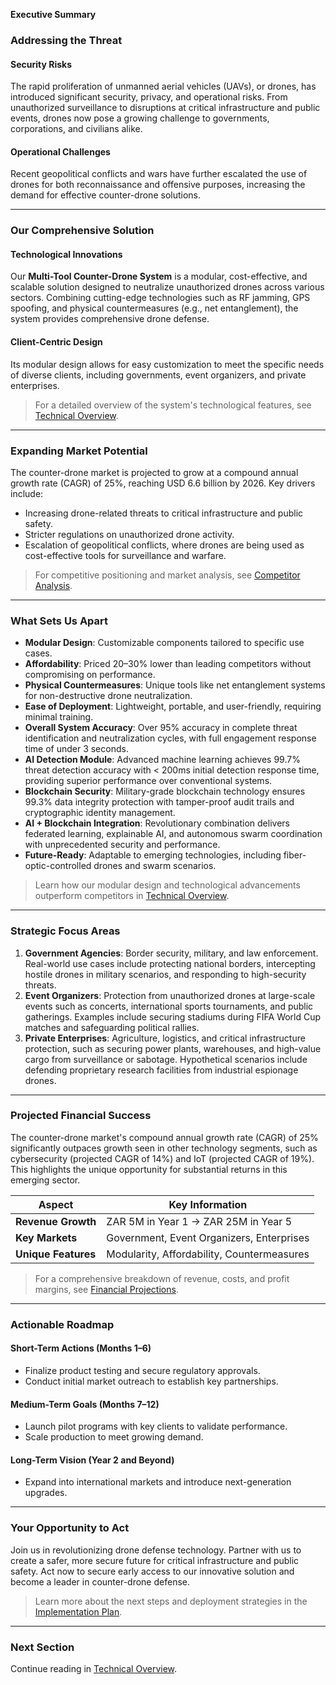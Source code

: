 **Executive Summary**

### **Addressing the Threat**

#### **Security Risks**

The rapid proliferation of unmanned aerial vehicles (UAVs), or drones, has
introduced significant security, privacy, and operational risks. From
unauthorized surveillance to disruptions at critical infrastructure and public
events, drones now pose a growing challenge to governments, corporations, and
civilians alike.

#### **Operational Challenges**

Recent geopolitical conflicts and wars have further escalated the use of drones
for both reconnaissance and offensive purposes, increasing the demand for
effective counter-drone solutions.

---

### **Our Comprehensive Solution**

#### **Technological Innovations**

Our **Multi-Tool Counter-Drone System** is a modular, cost-effective, and
scalable solution designed to neutralize unauthorized drones across various
sectors. Combining cutting-edge technologies such as RF jamming, GPS spoofing,
and physical countermeasures (e.g., net entanglement), the system provides
comprehensive drone defense.

#### **Client-Centric Design**

Its modular design allows for easy customization to meet the specific needs of
diverse clients, including governments, event organizers, and private
enterprises.

> For a detailed overview of the system's technological features, see
> [Technical Overview](./technical_overview.html).

---

### **Expanding Market Potential**

The counter-drone market is projected to grow at a compound annual growth rate
(CAGR) of 25%, reaching USD 6.6 billion by 2026. Key drivers include:

- Increasing drone-related threats to critical infrastructure and public safety.
- Stricter regulations on unauthorized drone activity.
- Escalation of geopolitical conflicts, where drones are being used as
  cost-effective tools for surveillance and warfare.

> For competitive positioning and market analysis, see
> [Competitor Analysis](./competitor_analysis.html).

---

### **What Sets Us Apart**

- **Modular Design**: Customizable components tailored to specific use cases.
- **Affordability**: Priced 20–30% lower than leading competitors without
  compromising on performance.
- **Physical Countermeasures**: Unique tools like net entanglement systems for
  non-destructive drone neutralization.
- **Ease of Deployment**: Lightweight, portable, and user-friendly, requiring
  minimal training.
- **Overall System Accuracy**: Over 95% accuracy in complete threat
  identification and neutralization cycles, with full engagement response time
  of under 3 seconds.
- **AI Detection Module**: Advanced machine learning achieves 99.7% threat
  detection accuracy with &lt; 200ms initial detection response time, providing
  superior performance over conventional systems.
- **Blockchain Security**: Military-grade blockchain technology ensures 99.3%
  data integrity protection with tamper-proof audit trails and cryptographic
  identity management.
- **AI + Blockchain Integration**: Revolutionary combination delivers federated
  learning, explainable AI, and autonomous swarm coordination with unprecedented
  security and performance.
- **Future-Ready**: Adaptable to emerging technologies, including
  fiber-optic-controlled drones and swarm scenarios.

> Learn how our modular design and technological advancements outperform
> competitors in [Technical Overview](./technical_overview.html).

---

### **Strategic Focus Areas**

1. **Government Agencies**: Border security, military, and law enforcement.
   Real-world use cases include protecting national borders, intercepting
   hostile drones in military scenarios, and responding to high-security
   threats.
2. **Event Organizers**: Protection from unauthorized drones at large-scale
   events such as concerts, international sports tournaments, and public
   gatherings. Examples include securing stadiums during FIFA World Cup matches
   and safeguarding political rallies.
3. **Private Enterprises**: Agriculture, logistics, and critical infrastructure
   protection, such as securing power plants, warehouses, and high-value cargo
   from surveillance or sabotage. Hypothetical scenarios include defending
   proprietary research facilities from industrial espionage drones.

---

### **Projected Financial Success**

The counter-drone market's compound annual growth rate (CAGR) of 25%
significantly outpaces growth seen in other technology segments, such as
cybersecurity (projected CAGR of 14%) and IoT (projected CAGR of 19%). This
highlights the unique opportunity for substantial returns in this emerging
sector.

| **Aspect**          | **Key Information**                        |
| ------------------- | ------------------------------------------ |
| **Revenue Growth**  | ZAR 5M in Year 1 → ZAR 25M in Year 5       |
| **Key Markets**     | Government, Event Organizers, Enterprises  |
| **Unique Features** | Modularity, Affordability, Countermeasures |

> For a comprehensive breakdown of revenue, costs, and profit margins, see
> [Financial Projections](./financial_projections.html).

---

### **Actionable Roadmap**

#### **Short-Term Actions (Months 1–6)**

- Finalize product testing and secure regulatory approvals.
- Conduct initial market outreach to establish key partnerships.

#### **Medium-Term Goals (Months 7–12)**

- Launch pilot programs with key clients to validate performance.
- Scale production to meet growing demand.

#### **Long-Term Vision (Year 2 and Beyond)**

- Expand into international markets and introduce next-generation upgrades.

---

### **Your Opportunity to Act**

Join us in revolutionizing drone defense technology. Partner with us to create a
safer, more secure future for critical infrastructure and public safety. Act now
to secure early access to our innovative solution and become a leader in
counter-drone defense.

> Learn more about the next steps and deployment strategies in the
> [Implementation Plan](./implementation_plan.html).

---

### **Next Section**

Continue reading in [Technical Overview](./technical_overview.html).
